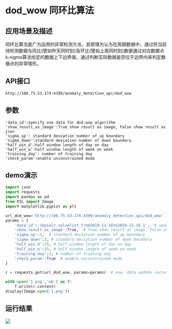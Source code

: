 # dod_wow 同环比算法

## 应用场景及描述
同环比算法是广为运用的异常检测方法，其原理为认为在周期数据中，通过将当前待检测数据与同比(譬如昨天同时刻)及环比(譬如上周同时刻)数据通过对应数据点k-sigma算法给定的数据上下边界值，通过判断实际数据是否位于边界内来判定数据点的异常情形。


## API接口

```
http://106.75.53.174:4399/anomaly_detection_api/dod_wow
```

## 参数
```
'data_id':specify one data for dod_wow algorithm
'show_result_as_image':True show result as image, False show result as json
'sigma_up': standard deviation number of up boundary
'sigma_down':standard deviation number of down boundary
'half_win_d':half window length of day on day
'half_win_w':half window length of week on week
'training_day': number of training day
'check_param':enable unconstrained mode
```

## demo演示

```python
import json
import requests
import pandas as pd
from PIL import Image
import matplotlib.pyplot as plt

url_dod_wow='http://106.75.53.174:4399/anomaly_detection_api/dod_wow'
params = {
    'data_id':'ibpialr_valuelist_from2019-11-16to2019-12-16_1',  # specify one data for dod_wow algorithm
    'show_result_as_image':True,  # True show result as image, False show result as json
    'sigma_up':3,  # standard deviation number of up boundary
    'sigma_down':3, # standard deviation number of down boundary
    'half_win_d':15, # half window length of day on day
    'half_win_w':15, # half window length of week on week
    'training_day':3, # number of training day
    'check_param':True  # enable unconstrained mode
}

r = requests.get(url_dod_wow, params=params)  # now, data update success

with open('1.png','wb') as f:
    f.write(r.content)
display(Image.open('1.png'))
```

## 运行结果
![](/images/dod_wow_demo.png)
